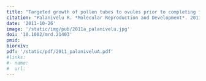 ```yaml
---
title: "Targeted growth of pollen tubes to ovules prior to completing fertilization"
citation: "Palanivelu R. *Molecular Reproduction and Development*. 2011."
date: '2011-10-26'
image: '/static/img/pub/2011a_palanivelu.jpg'
doi: '10.1002/mrd.21403'
pmid:
biorxiv:
pdf: '/static/pdf/2011_palaniveluA.pdf'
#links:
#- name: 
#  url: 
---
```


